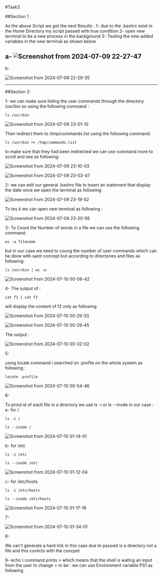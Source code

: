 #Task3

##Section 1 :

As the above Script we got the next Results :
   1- due to the .bashrc exist in the Home Directory my script passed with true condition
   2- open new terminal to be a new process in the background 
   3- Testing the new added variables in the new terminal as shown below
   
   a-
![Screenshot from 2024-07-09 22-27-47](https://github.com/YoussefGamalShehata/Embedded-Linux/assets/152656762/b039b3bc-9a04-4460-842c-928f9a78a70d)
-----------------------------------------------------------------------------------------------------------------------------------------------------------------

   b- 
   
![Screenshot from 2024-07-09 22-29-35](https://github.com/YoussefGamalShehata/Embedded-Linux/assets/152656762/a9d2a3eb-790a-441a-a295-48de5930e62e)

------------------------------------------------------------------------------------------------------------------------------------------------------------------
##Section 2:

1-
we can make sure listing the user commands through the directory /usr/bin so using the following command :

```
ls /usr/bin
```

![Screenshot from 2024-07-09 23-01-10](https://github.com/YoussefGamalShehata/Embedded-Linux/assets/152656762/9401e11c-ac0a-434f-b7b2-6a5f3f80e7ac)


Then redirect them to /tmp/commands.list using the following command:

```
ls /usr/bin >> /tmp/commands.list
```

to make sure that they had been redirected we can use command more to scroll and see as following:

![Screenshot from 2024-07-09 23-10-03](https://github.com/YoussefGamalShehata/Embedded-Linux/assets/152656762/d7cf0599-9bd9-48b9-8b4f-f6c1e73f0de3)

![Screenshot from 2024-07-09 23-02-47](https://github.com/YoussefGamalShehata/Embedded-Linux/assets/152656762/64ebe157-1dde-412b-b648-79e244145f5c)

2-
we can edit our general .bashrc file to insert an statement that display the date once we open the terminal as following:

![Screenshot from 2024-07-09 23-19-52](https://github.com/YoussefGamalShehata/Embedded-Linux/assets/152656762/03087f42-3c1b-4934-84b6-fd30a8526a15)

To tes it we can open new terminal as following :

![Screenshot from 2024-07-09 23-20-56](https://github.com/YoussefGamalShehata/Embedded-Linux/assets/152656762/18c05c17-88d9-4f5f-96de-d21535629d49)


3-
To Count the Number of words in a file we can use the following command:
```
ws -w filename
```
but in our case we need to coung the number of user commands which can be done with samt concept but according to directories and files as following:
```
ls /usr/bin | wc -w
```
![Screenshot from 2024-07-10 00-09-42](https://github.com/YoussefGamalShehata/Embedded-Linux/assets/152656762/3c91ab2a-8125-4f23-8029-8bc2b444d100)

4-
The output of :
```
cat f1 | cat f2
```
will display the content of f2 only as following 

![Screenshot from 2024-07-10 00-29-33](https://github.com/YoussefGamalShehata/Embedded-Linux/assets/152656762/7f3dee7b-13d3-48d7-88d5-cc0741e584d0)

![Screenshot from 2024-07-10 00-29-45](https://github.com/YoussefGamalShehata/Embedded-Linux/assets/152656762/1fb679e2-9547-4b9e-bb68-ca78134b4a98)

The output :

![Screenshot from 2024-07-10 00-32-02](https://github.com/YoussefGamalShehata/Embedded-Linux/assets/152656762/3aa480f7-7ea7-4233-9a81-b84399caa1eb)

5-

using locate command i searched on .profile on the whole system as following :
```
locate .profile
```
![Screenshot from 2024-07-10 00-54-46](https://github.com/YoussefGamalShehata/Embedded-Linux/assets/152656762/cbd7284c-a7ce-4ff0-b10d-6f2096c8eb9c)

6-

To prind id of each file in a directory we use
ls -i <filename>
or
ls --inode <filename>
in our case :
a- for /
```
ls -i /
```
```
ls --inode /
```
![Screenshot from 2024-07-10 01-14-01](https://github.com/YoussefGamalShehata/Embedded-Linux/assets/152656762/48d2e2ca-fef6-42d2-a5e7-3fdc4d98cc56)

b- for /etc 
```
ls -i /etc
```
```
ls --inode /etc
```

![Screenshot from 2024-07-10 01-12-04](https://github.com/YoussefGamalShehata/Embedded-Linux/assets/152656762/a1d6e78f-d8ee-4403-b8e2-8fd7f6d9b529)

c- for /etc/hosts

```
ls -i /etc/hosts
```
```
ls --inode /etc/hosts
```
![Screenshot from 2024-07-10 01-17-18](https://github.com/YoussefGamalShehata/Embedded-Linux/assets/152656762/fe74a34c-9cab-41b8-9f95-3b6939848e48)


7-

![Screenshot from 2024-07-10 01-34-01](https://github.com/YoussefGamalShehata/Embedded-Linux/assets/152656762/ad52e92f-760d-4d15-8d4d-aee3cef96f7a)

8-

We can't generate a hard link in this case due to passwd is a directory not a file and this conlicts with the concpet

9-
echo \ command prints > which means that the shell is wating an input from the user
to change > to be : 
we can use Environment variable PS1 as following


